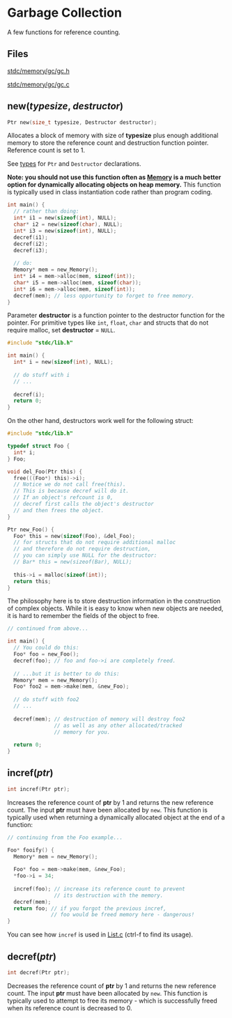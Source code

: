 # Garbage Collection

A few functions for reference counting.

## Files

[stdc/memory/gc/gc.h](../stdc/memory/gc/gc.h)

[stdc/memory/gc/gc.c](../stdc/memory/gc/gc.c)

## new(_typesize_, _destructor_)
 ```c
 Ptr new(size_t typesize, Destructor destructor);
 ```
Allocates a block of memory with size of **typesize** plus enough additional memory to store the reference count and destruction function pointer. Reference count is set to 1. 

See [types](../stdc/util/types.h) for ```Ptr``` and ```Destructor``` declarations.

**Note: you should not use this function often as [Memory](Memory.md) is a much better option for dynamically allocating objects on heap memory.** This function is typically used in class instantiation code rather than program coding.
```c
int main() {
  // rather than doing:
  int* i1 = new(sizeof(int), NULL);
  char* i2 = new(sizeof(char), NULL);
  int* i3 = new(sizeof(int), NULL);
  decref(i1);
  decref(i2);
  decref(i3);
  
  // do:
  Memory* mem = new_Memory();
  int* i4 = mem->alloc(mem, sizeof(int));
  char* i5 = mem->alloc(mem, sizeof(char));
  int* i6 = mem->alloc(mem, sizeof(int));
  decref(mem); // less opportunity to forget to free memory.
}
```

Parameter **destructor** is a function pointer to the destructor function for the pointer.
For primitive types like ```int```, ```float```, ```char``` and structs that do not require malloc,
set **destructor** = ```NULL```. 
```c
#include "stdc/lib.h"

int main() {
  int* i = new(sizeof(int), NULL);
  
  // do stuff with i
  // ...
  
  decref(i);
  return 0;
}
```

On the other hand, destructors work well for the following struct:
```c
#include "stdc/lib.h"

typedef struct Foo {
  int* i;
} Foo;

void del_Foo(Ptr this) {
  free(((Foo*) this)->i);
  // Notice we do not call free(this).
  // This is because decref will do it.
  // If an object's refcount is 0, 
  // decref first calls the object's destructor
  // and then frees the object.
}

Ptr new_Foo() {
  Foo* this = new(sizeof(Foo), &del_Foo);
  // for structs that do not require additional malloc
  // and therefore do not require destruction,
  // you can simply use NULL for the destructor:
  // Bar* this = new(sizeof(Bar), NULL);
  
  this->i = malloc(sizeof(int));
  return this;
}
```
The philosophy here is to store destruction information in the construction of complex objects. While it is easy to know when new objects are needed, it is hard to remember the fields of the object to free.
```c
// continued from above...

int main() {
  // You could do this:
  Foo* foo = new_Foo();
  decref(foo); // foo and foo->i are completely freed.
  
  // ...but it is better to do this:
  Memory* mem = new_Memory();
  Foo* foo2 = mem->make(mem, &new_Foo);
  
  // do stuff with foo2
  // ...
  
  decref(mem); // destruction of memory will destroy foo2
               // as well as any other allocated/tracked
               // memory for you.
  
  return 0;
}
```
## incref(_ptr_)
```c
int incref(Ptr ptr);
```
Increases the reference count of **ptr** by 1 and returns the new reference count. The input **ptr** must have been allocated by ```new```. This function is typically used when returning a dynamically allocated object at the end of a function:
```c
// continuing from the Foo example...

Foo* fooify() {
  Memory* mem = new_Memory();
  
  Foo* foo = mem->make(mem, &new_Foo);
  *foo->i = 34;
  
  incref(foo); // increase its reference count to prevent
               // its destruction with the memory.
  decref(mem);
  return foo; // if you forgot the previous incref, 
              // foo would be freed memory here - dangerous!
}
```
You can see how ```incref``` is used in [List.c](../stdc/util/List/List.c) (ctrl-f to find its usage).

## decref(_ptr_)
```c
int decref(Ptr ptr);
```
Decreases the reference count of **ptr** by 1 and returns the new reference count. The input **ptr** must have been allocated by ```new```. This function is typically used to attempt to free its memory - which is successfully freed when its reference count is decreased to 0.
